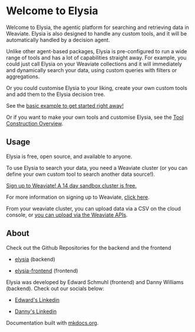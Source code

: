 # Welcome to Elysia

Welcome to Elysia, the agentic platform for searching and retrieving data in Weaviate. Elysia is also designed to handle any custom tools, and it will be automatically handled by a decision agent.

Unlike other agent-based packages, Elysia is pre-configured to run a wide range of tools and has a lot of capabilities straight away. For example, you could just call Elysia on your Weaviate collections and it will immediately and dynamically search your data, using custom queries with filters or aggregations.

Or you could customise Elysia to your liking, create your own custom tools and add them to the Elysia decision tree.

See the [basic example to get started right away!](basic.md)

Or if you want to make your own tools and customise Elysia, see the [Tool Construction Overview](creating_your_own_tools.md).

## Usage

Elysia is free, open source, and available to anyone.

To use Elysia to search your data, you need a Weaviate cluster (or you can define your own custom tool to search another data source!).

[Sign up to Weaviate! A 14 day sandbox cluster is free.](https://weaviate.io/deployment/serverless)

For more information on signing up to Weaviate, [click here](https://weaviate.io/developers/wcs/platform/create-account). 

From your weaviate cluster, you can upload data via a CSV on the cloud console, or [you can upload via the Weaviate APIs](https://weaviate.io/developers/academy/py/zero_to_mvp/schema_and_imports/import).

## About

Check out the Github Repositories for the backend and the frontend

- [elysia](https://github.com/weaviate/elysia) (backend)

- [elysia-frontend](https://github.com/weaviate/elysia-frontend) (frontend)

Elysia was developed by Edward Schmuhl (frontend) and Danny Williams (backend). Check out our socials below:


- [Edward's Linkedin](https://www.linkedin.com/in/edwardschmuhl/)

- [Danny's Linkedin](https://www.linkedin.com/in/dannyjameswilliams/)

Documentation built with [mkdocs.org](https://www.mkdocs.org).